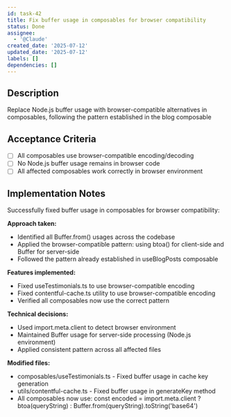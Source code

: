 ```yaml
---
id: task-42
title: Fix buffer usage in composables for browser compatibility
status: Done
assignee:
  - '@Claude'
created_date: '2025-07-12'
updated_date: '2025-07-12'
labels: []
dependencies: []
---
```


## Description

Replace Node.js buffer usage with browser-compatible alternatives in composables, following the pattern established in the blog composable

## Acceptance Criteria

- [ ] All composables use browser-compatible encoding/decoding
- [ ] No Node.js buffer usage remains in browser code
- [ ] All affected composables work correctly in browser environment

## Implementation Notes

Successfully fixed buffer usage in composables for browser compatibility:

**Approach taken:**
- Identified all Buffer.from() usages across the codebase
- Applied the browser-compatible pattern: using btoa() for client-side and Buffer for server-side
- Followed the pattern already established in useBlogPosts composable

**Features implemented:**
- Fixed useTestimonials.ts to use browser-compatible encoding
- Fixed contentful-cache.ts utility to use browser-compatible encoding
- Verified all composables now use the correct pattern

**Technical decisions:**
- Used import.meta.client to detect browser environment
- Maintained Buffer usage for server-side processing (Node.js environment)
- Applied consistent pattern across all affected files

**Modified files:**
- composables/useTestimonials.ts - Fixed buffer usage in cache key generation
- utils/contentful-cache.ts - Fixed buffer usage in generateKey method
- All composables now use: const encoded = import.meta.client ? btoa(queryString) : Buffer.from(queryString).toString('base64')
